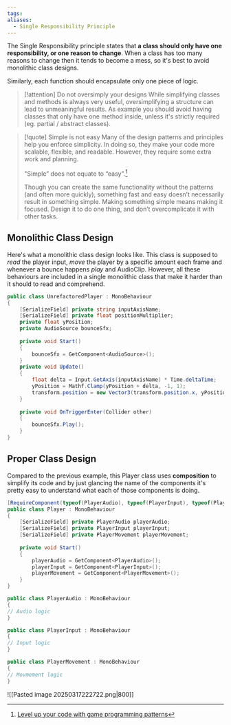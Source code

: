 ```yaml
---
tags: 
aliases:
  - Single Responsibility Principle
---
```

The Single Responsibility principle states that **a class should only have one responsibility, or one reason to change**. 
When a class has too many reasons to change then it tends to become a mess, so it's best to avoid monolithic class designs.

Similarly, each function should encapsulate only one piece of logic.

>[!attention] Do not oversimply your designs
>While simplifying classes and methods is always very useful, oversimplifying a structure can lead to unmeaningful results. As example you should avoid having classes that only have one method inside, unless it's strictly required (eg. partial / abstract classes).

> [!quote] Simple is not easy
> Many of the design patterns and principles help you enforce simplicity. 
> In doing so, they make your code more scalable, flexible, and readable. However, they require some extra work and planning. 
> 
> "Simple” does not equate to “easy".[^citation]
> 
> Though you can create the same functionality without the patterns (and often more quickly), something fast and easy doesn’t necessarily result in something simple. 
> Making something simple means making it focused. Design it to do one thing, and don’t overcomplicate it with other tasks.
## Monolithic Class Design
Here's what a monolithic class design looks like. This class is supposed to *read* the player input, *move* the player by a specific amount each frame and whenever a bounce happens *play* and AudioClip. However, all these behaviours are included in a single monolithic class that make it harder than it should to read and comprehend.

```csharp
public class UnrefactoredPlayer : MonoBehaviour
{
	[SerializeField] private string inputAxisName;
	[SerializeField] private float positionMultiplier;
	private float yPosition;
	private AudioSource bounceSfx;
	
	private void Start()
	{
		bounceSfx = GetComponent<AudioSource>();
	}
	private void Update()
	{
		float delta = Input.GetAxis(inputAxisName) * Time.deltaTime;
		yPosition = Mathf.Clamp(yPosition + delta, -1, 1);
		transform.position = new Vector3(transform.position.x, yPosition * positionMultiplier, transform.position.z);
	}
	
	private void OnTriggerEnter(Collider other)
	{
		bounceSfx.Play();
	}
}
```
## Proper Class Design
Compared to the previous example, this Player class uses **composition** to simplify its code and by just glancing the name of the components it's pretty easy to understand what each of those components is doing.

```csharp
[RequireComponent(typeof(PlayerAudio), typeof(PlayerInput), typeof(PlayerMovement))]
public class Player : MonoBehaviour
{
	[SerializeField] private PlayerAudio playerAudio;
	[SerializeField] private PlayerInput playerInput;
	[SerializeField] private PlayerMovement playerMovement;
	
	private void Start()
	{
		playerAudio = GetComponent<PlayerAudio>();
		playerInput = GetComponent<PlayerInput>();
		playerMovement = GetComponent<PlayerMovement>();
	}
}

public class PlayerAudio : MonoBehaviour
{
// Audio logic
}

public class PlayerInput : MonoBehaviour
{
// Input logic
}

public class PlayerMovement : MonoBehaviour
{
// Movmement logic
}
```

![[Pasted image 20250317222722.png|800]]

[^Citation]: [Level up your code with game programming patterns](https://unity.com/resources/level-up-your-code-with-game-programming-patterns)